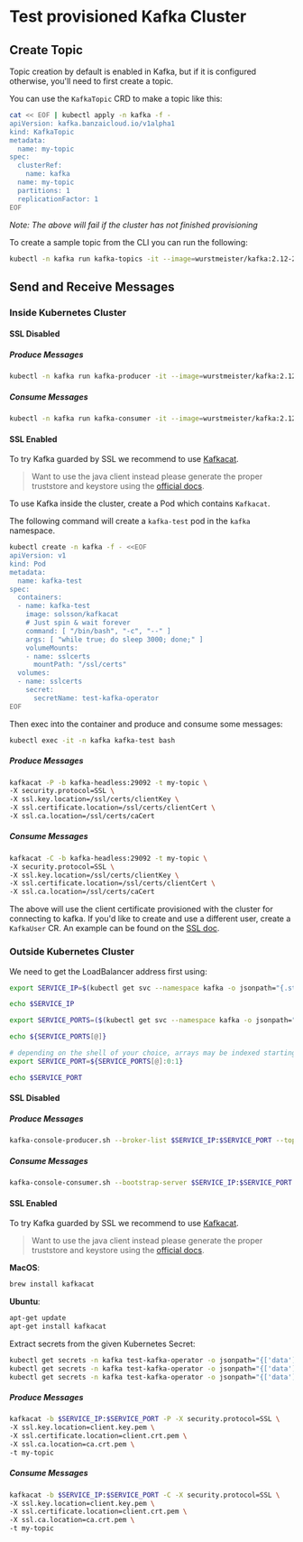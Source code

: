 # Test provisioned Kafka Cluster


## Create Topic

Topic creation by default is enabled in Kafka, but if it is configured otherwise, you'll need to first create a topic.

You can use the `KafkaTopic` CRD to make a topic like this:

```bash
cat << EOF | kubectl apply -n kafka -f -
apiVersion: kafka.banzaicloud.io/v1alpha1
kind: KafkaTopic
metadata:
  name: my-topic
spec:
  clusterRef:
    name: kafka
  name: my-topic
  partitions: 1
  replicationFactor: 1
EOF
```

*Note: The above will fail if the cluster has not finished provisioning*

To create a sample topic from the CLI you can run the following:

```bash
kubectl -n kafka run kafka-topics -it --image=wurstmeister/kafka:2.12-2.3.0 --rm=true --restart=Never -- /opt/kafka/bin/kafka-topics.sh --zookeeper example-zookeepercluster-client.zookeeper:2181 --topic my-topic --create --partitions 1 --replication-factor 1
```

## Send and Receive Messages

### Inside Kubernetes Cluster

#### SSL Disabled

##### Produce Messages

```bash
kubectl -n kafka run kafka-producer -it --image=wurstmeister/kafka:2.12-2.3.0 --rm=true --restart=Never -- /opt/kafka/bin/kafka-console-producer.sh --broker-list kafka-headless:29092 --topic my-topic
```

##### Consume Messages

```bash
kubectl -n kafka run kafka-consumer -it --image=wurstmeister/kafka:2.12-2.3.0 --rm=true --restart=Never -- /opt/kafka/bin/kafka-console-consumer.sh --bootstrap-server kafka-headless:29092 --topic my-topic --from-beginning
```

#### SSL Enabled

To try Kafka guarded by SSL we recommend to use [Kafkacat](https://github.com/edenhill/kafkacat).

> Want to use the java client instead please generate the proper truststore and keystore using the [official docs](https://kafka.apache.org/documentation/#security_ssl).

To use Kafka inside the cluster, create a Pod which contains `Kafkacat`.

The following command will create a `kafka-test` pod in the `kafka` namespace.

```bash
kubectl create -n kafka -f - <<EOF
apiVersion: v1
kind: Pod
metadata:
  name: kafka-test
spec:
  containers:
  - name: kafka-test
    image: solsson/kafkacat
    # Just spin & wait forever
    command: [ "/bin/bash", "-c", "--" ]
    args: [ "while true; do sleep 3000; done;" ]
    volumeMounts:
    - name: sslcerts
      mountPath: "/ssl/certs"
  volumes:
  - name: sslcerts
    secret:
      secretName: test-kafka-operator
EOF
```

Then exec into the container and produce and consume some messages:

```bash
kubectl exec -it -n kafka kafka-test bash
```

##### Produce Messages

```bash
kafkacat -P -b kafka-headless:29092 -t my-topic \
-X security.protocol=SSL \
-X ssl.key.location=/ssl/certs/clientKey \
-X ssl.certificate.location=/ssl/certs/clientCert \
-X ssl.ca.location=/ssl/certs/caCert
```

##### Consume Messages

```bash
kafkacat -C -b kafka-headless:29092 -t my-topic \
-X security.protocol=SSL \
-X ssl.key.location=/ssl/certs/clientKey \
-X ssl.certificate.location=/ssl/certs/clientCert \
-X ssl.ca.location=/ssl/certs/caCert

```

The above will use the client certificate provisioned with the cluster for connecting to kafka.
If you'd like to create and use a different user, create a `KafkaUser` CR. An example can be found on the [SSL doc](docs/ssl.md).

### Outside Kubernetes Cluster

We need to get the LoadBalancer address first using:

```bash
export SERVICE_IP=$(kubectl get svc --namespace kafka -o jsonpath="{.status.loadBalancer.ingress[0].ip}" envoy-loadbalancer)

echo $SERVICE_IP

export SERVICE_PORTS=($(kubectl get svc --namespace kafka -o jsonpath="{.spec.ports[*].port}" envoy-loadbalancer))

echo ${SERVICE_PORTS[@]}

# depending on the shell of your choice, arrays may be indexed starting from 0 or 1
export SERVICE_PORT=${SERVICE_PORTS[@]:0:1}

echo $SERVICE_PORT
```

#### SSL Disabled

##### Produce Messages

```bash
kafka-console-producer.sh --broker-list $SERVICE_IP:$SERVICE_PORT --topic my-topic
```

##### Consume Messages

```bash
kafka-console-consumer.sh --bootstrap-server $SERVICE_IP:$SERVICE_PORT --topic my-topic --from-beginning
```

#### SSL Enabled

To try Kafka guarded by SSL we recommend to use [Kafkacat](https://github.com/edenhill/kafkacat).

> Want to use the java client instead please generate the proper truststore and keystore using the [official docs](https://kafka.apache.org/documentation/#security_ssl).

__MacOS__:

```bash
brew install kafkacat
```

__Ubuntu__:

```bash
apt-get update
apt-get install kafkacat
```

Extract secrets from the given Kubernetes Secret:

```bash
kubectl get secrets -n kafka test-kafka-operator -o jsonpath="{['data']['\clientCert']}" | base64 -D > client.crt.pem
kubectl get secrets -n kafka test-kafka-operator -o jsonpath="{['data']['\clientKey']}" | base64 -D > client.key.pem
kubectl get secrets -n kafka test-kafka-operator -o jsonpath="{['data']['\caCert']}" | base64 -D > ca.crt.pem

```


##### Produce Messages

```bash
kafkacat -b $SERVICE_IP:$SERVICE_PORT -P -X security.protocol=SSL \
-X ssl.key.location=client.key.pem \
-X ssl.certificate.location=client.crt.pem \
-X ssl.ca.location=ca.crt.pem \
-t my-topic
```

##### Consume Messages

```bash
kafkacat -b $SERVICE_IP:$SERVICE_PORT -C -X security.protocol=SSL \
-X ssl.key.location=client.key.pem \
-X ssl.certificate.location=client.crt.pem \
-X ssl.ca.location=ca.crt.pem \
-t my-topic
```
